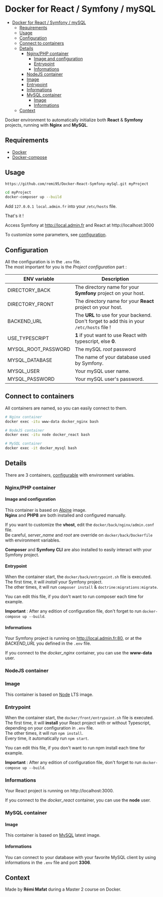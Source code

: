 # Docker for React / Symfony / mySQL

- [Docker for React / Symfony / mySQL](#docker-for-react--symfony--mysql)
  - [Requirements](#requirements)
  - [Usage](#usage)
  - [Configuration](#configuration)
  - [Connect to containers](#connect-to-containers)
  - [Details](#details)
    - [Nginx/PHP container](#nginxphp-container)
      - [Image and configuration](#image-and-configuration)
      - [Entrypoint](#entrypoint)
      - [Informations](#informations)
    - [NodeJS container](#nodejs-container)
    - [Image](#image)
    - [Entrypoint](#entrypoint-1)
    - [Informations](#informations-1)
    - [MySQL container](#mysql-container)
      - [Image](#image-1)
      - [Informations](#informations-2)
  - [Context](#context)

Docker environment to automatically initialize both **React** & **Symfony** projects, running with **Nginx** and **MySQL**.

## Requirements
- [Docker](https://docs.docker.com/engine/install/) 
- [Docker-compose](https://docs.docker.com/compose/install/)

## Usage

```bash
https://github.com/remi95/Docker-React-Symfony-mySql.git myProject

cd myProject
docker-composer up --build
```

Add `127.0.0.1 local.admin.fr` into your `/etc/hosts` file.

That's it !

Access Symfony at http://local.admin.fr and React at http://localhost:3000

To customize some parameters, see [configuration](#configuration).

## Configuration

All the configuration is in the `.env` file.   
The most important for you is the _Project configuration_ part :

| ENV variable        | Description                                                                               |
| ------------------- | ----------------------------------------------------------------------------------------- |
| DIRECTORY_BACK      | The directory name for your **Symfony** project on your host.                             |
| DIRECTORY_FRONT     | The directory name for your **React** project on your host.                               |
| BACKEND_URL         | The **URL** to use for your backend. Don't forget to add this in your `/etc/hosts` file ! |
| USE_TYPESCRIPT      | **1** if yout want to use React with typescript, else **0**.                              |
| MYSQL_ROOT_PASSWORD | The mySQL _root_ password                                                                 |
| MYSQL_DATABASE      | The name of your database used by Symfony.                                                |
| MYSQL_USER          | Your mySQL user name.                                                                     |
| MYSQL_PASSWORD      | Your mySQL user's password.                                                               |


## Connect to containers

All containers are named, so you can easily connect to them.

```bash
# Nginx container
docker exec -itu www-data docker_nginx bash

# NodeJS container
docker exec -itu node docker_react bash

# MySQL container
docker exec -it docker_mysql bash
```

## Details

There are 3 containers, [configurable](#configuration) with environment variables.

### Nginx/PHP container

#### Image and configuration

This container is based on [Alpine](https://hub.docker.com/_/alpine) image.  
**Nginx** and **PHP8** are both installed and configured manually. 

If you want to customize the **vhost**, edit the `docker/back/nginx/admin.conf` file.   
Be careful, *server_name* and *root* are override on `docker/back/Dockerfile` with environment variables. 

**Composer** and **Symfony CLI** are also installed to easily interact with your Symfony project.

#### Entrypoint 

When the container start, the `docker/back/entrypoint.sh` file is executed.   
The first time, it will *install* your Symfony project.   
The other times, it will run `composer install` & `doctrine:migrations:migrate`.

You can edit this file, if you don't want to run composer each time for example. 

**Important** : After any edition of configuration file, don't forget to run `docker-compose up --build`.

#### Informations

Your Symfony project is running on http://local.admin.fr:80, or at the *BACKEND_URL* you defined in the `.env` file.

If you connect to the *docker_nginx* container, you can use the **www-data** user.


### NodeJS container

### Image

This container is based on [Node](https://hub.docker.com/_/node) LTS image. 

### Entrypoint

When the container start, the `docker/front/entrypoint.sh` file is executed.   
The first time, it will **install** your React project with or without Typescript, depending on your configuration in `.env` file.   
The other times, it will run `npm install`.   
Every time, it automatically run `npm start`.

You can edit this file, if you don't want to run npm install each time for example. 

**Important** : After any edition of configuration file, don't forget to run `docker-compose up --build`.

### Informations 

Your React project is running on http://localhost:3000.

If you connect to the *docker_react* container, you can use the **node** user.


### MySQL container

#### Image

This container is based on [MySQL](https://hub.docker.com/_/mysql) latest image. 

#### Informations

You can connect to your database with your favorite MySQL client by using informations in the `.env` file and port **3306**.

## Context

Made by **Rémi Mafat** during a Master 2 course on Docker.